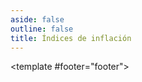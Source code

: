 ```yaml
---
aside: false
outline: false
title: Índices de inflación
---
```


<script setup>
import { useRoute, useData } from 'vitepress'

const route = useRoute()

const { isDark } = useData()
</script>

<OAOperation operation-id="get-finanzas-indices-inflacion">

<template #footer="footer">

<!--@include: ./parts/get-finanzas-indices-inflacion-footer.md -->

</template>

</OAOperation>
